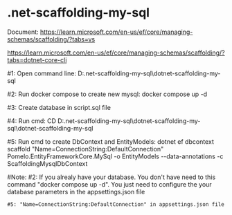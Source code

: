 # .net-scaffolding-my-sql
Document: 
https://learn.microsoft.com/en-us/ef/core/managing-schemas/scaffolding/?tabs=vs

https://learn.microsoft.com/en-us/ef/core/managing-schemas/scaffolding/?tabs=dotnet-core-cli

#1: Open command line: 
D:\.net-scaffolding-my-sql\dotnet-scaffolding-my-sql

#2: Run docker compose to create new mysql: 
docker compose up -d

#3: Create database in script.sql file

#4: Run cmd: 
CD D:\.net-scaffolding-my-sql\dotnet-scaffolding-my-sql\dotnet-scaffolding-my-sql

#5: Run cmd to create DbContext and EntityModels: 
dotnet ef dbcontext scaffold "Name=ConnectionString:DefaultConnection" Pomelo.EntityFrameworkCore.MySql -o EntityModels --data-annotations -c ScaffoldingMysqlDbContext

#Note:
	#2: If you alrealy have your database. You don't have need to this command "docker compose up -d". You just need to configure the your database parameters in the appsettings.json file
	
	#5: "Name=ConnectionString:DefaultConnection" in appsettings.json file
